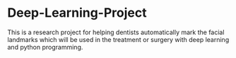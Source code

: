 # Deep-Learning-Project
This is a research project for helping dentists automatically mark the facial landmarks which will be used in the treatment or surgery with deep learning and python programming.
